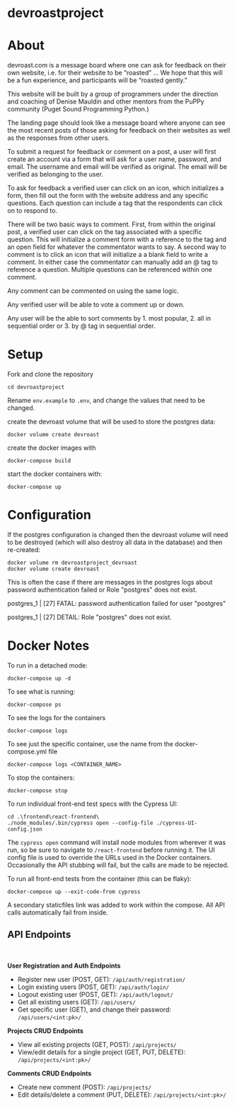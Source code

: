 # devroastproject

# About

devroast.com is a message board where one can ask for feedback on their own website, i.e. for their website to be “roasted” ... We hope that this will be a fun experience, and participants will be “roasted gently.”

This website will be built by a group of programmers under the direction and coaching of Denise Mauldin and other mentors from the PuPPy community (Puget Sound Programming Python.)

The landing page should look like a message board where anyone can see the most recent posts of those asking for feedback on their websites as well as the responses from other users.

To submit a request for feedback or comment on a post, a user will first create an account via a form that will ask for a user name, password, and email. The username and email will be verified as original. The email will be verified as belonging to the user.

To ask for feedback a verified user can click on an icon, which initializes a form, then fill out the form with the website address and any specific questions. Each question can include a tag that the respondents can click on to respond to.

There will be two basic ways to comment. First, from within the original post, a verified user can click on the tag associated with a specific question. This will initialize a comment form with a reference to the tag and an open field for whatever the commentator wants to say. A second way to comment is to click an icon that will initialize a a blank field to write a comment. In either case the commentator can manually add an @ tag to reference a question. Multiple questions can be referenced within one comment.

Any comment can be commented on using the same logic.

Any verified user will be able to vote a comment up or down.

Any user will be the able to sort comments by 1. most popular, 2. all in sequential order or 3. by @ tag in sequential order.

# Setup

Fork and clone the repository

```
cd devroastproject
```

Rename `env.example` to `.env`, and change the values that need to be changed.

create the devroast volume that will be used to store the postgres data:

```
docker volume create devroast
```

create the docker images with

```
docker-compose build
```

start the docker containers with:

```
docker-compose up
```

# Configuration

If the postgres configuration is changed then the devroast volume will
need to be destroyed (which will also destroy all data in the database)
and then re-created:

```
docker volume rm devroastproject_devroast
docker volume create devroast
```

This is often the case if there are messages in the postgres logs about
password authentication failed or Role "postgres" does not exist.

postgres_1 | [27] FATAL: password authentication failed for user "postgres"

postgres_1 | [27] DETAIL: Role "postgres" does not exist.

# Docker Notes

To run in a detached mode:

```
docker-compose up -d
```

To see what is running:

```
docker-compose ps
```

To see the logs for the containers

```
docker-compose logs
```

To see just the specific container, use the name from the docker-compose.yml file

```
docker-compose logs <CONTAINER_NAME>
```

To stop the containers:

```
docker-compose stop
```

To run individual front-end test specs with the Cypress UI:

```
cd .\frontend\react-frontend\
./node_modules/.bin/cypress open --config-file ./cypress-UI-config.json
```

The `cypress open` command will install node modules from wherever it was run, so be sure to navigate to `/react-frontend` before running it.
The UI config file is used to override the URLs used in the Docker containers.
Occasionally the API stubbing will fail, but the calls are made to be rejected.

To run all front-end tests from the container (this can be flaky):

```
docker-compose up --exit-code-from cypress
```

A secondary staticfiles link was added to work within the compose. All API calls automatically fail from inside.

## API Endpoints

<br>

**User Registration and Auth Endpoints**

- Register new user (POST, GET): `/api/auth/registration/`
- Login existing users (POST, GET): `/api/auth/login/`
- Logout existing user (POST, GET): `/api/auth/logout/`
- Get all existing users (GET): `/api/users/`
- Get specific user (GET), and change their password: `/api/users/<int:pk>/`

**Projects CRUD Endpoints**

- View all existing projects (GET, POST): `/api/projects/`
- View/edit details for a single project (GET, PUT, DELETE): `/api/projects/<int:pk>/`

**Comments CRUD Endpoints**

- Create new comment (POST): `/api/projects/`
- Edit details/delete a comment (PUT, DELETE): `/api/projects/<int:pk>/`
